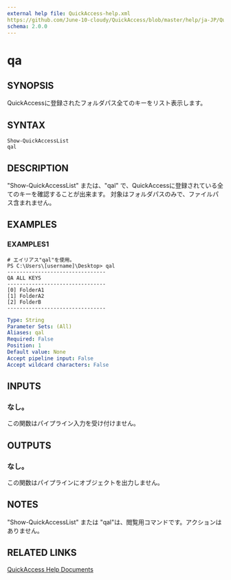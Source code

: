 ```yaml
---
external help file: QuickAccess-help.xml
https://github.com/June-10-cloudy/QuickAccess/blob/master/help/ja-JP/QuickAccess-help.xml
schema: 2.0.0
---
```

# qa
## SYNOPSIS
QuickAccessに登録されたフォルダパス全てのキーをリスト表示します。
## SYNTAX
```
Show-QuickAccessList
qal
```
## DESCRIPTION
"Show-QuickAccessList" または、"qal" で、QuickAccessに登録されている全てのキーを確認することが出来ます。
対象はフォルダパスのみで、ファイルパス含まれません。
## EXAMPLES
### EXAMPLES1
```
# エイリアス"qal"を使用。
PS C:\Users\[username]\Desktop> qal
--------------------------------
QA ALL KEYS
--------------------------------
[0] FolderA1
[1] FolderA2
[2] FolderB
--------------------------------
```
```yaml
Type: String
Parameter Sets: (All)
Aliases: qal
Required: False
Position: 1
Default value: None
Accept pipeline input: False
Accept wildcard characters: False
```
## INPUTS
### なし。
この関数はパイプライン入力を受け付けません。
## OUTPUTS
### なし。
この関数はパイプラインにオブジェクトを出力しません。
## NOTES
"Show-QuickAccessList" または "qal"は、閲覧用コマンドです。アクションはありません。
## RELATED LINKS
[QuickAccess Help Documents](https://github.com/June-10-cloudy/QuickAccess-Help)
